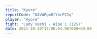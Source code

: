 ```yaml
---
title: "Kyore"
reportCode: "6AVWPgm8tYbcFC2q"
player: "Kyore"
fight: "Lady Vashj - Wipe 1 (12%)"
date: 2021-10-20T19:00:04.987000+00:00
---
```

